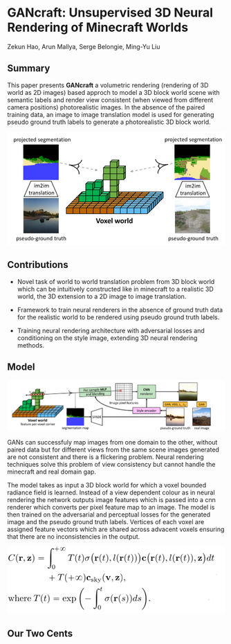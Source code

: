 # GANcraft: Unsupervised 3D Neural Rendering of Minecraft Worlds
Zekun Hao, Arun Mallya, Serge Belongie, Ming-Yu Liu

## Summary

This paper presents **GANcraft** a volumetric rendering (rendering of 3D world as 2D images) based approch to model a 3D
block world scene with semantic labels and render view consistent (when viewed from different camera positions) 
photorealistic images. In the absence of the paired training data,
an image to image translation model is used for generating pseudo ground truth labels 
to generate a photorealistic 3D block world.

![alt text](https://github.com/kumar-devesh/paper-summaries/blob/main/pseudo%20gt.PNG)

## Contributions

- Novel task of world to world translation problem from 
3D block world which can be intuitively constructed like in
minecraft to a realistic 3D world, the 3D extension to a 2D
image to image translation.

- Framework to train neural renderers in the absence of ground 
truth data for the realistic world to be rendered using pseudo 
ground truth labels.

- Training neural rendering architecture with adversarial losses 
and conditioning on the style image, extending 3D neural rendering
methods.

## Model

![alt text](https://github.com/kumar-devesh/paper-summaries/blob/main/overview.PNG)

GANs can successfuly map images from one 
domain to the other, without paired data but for different views 
from the same scene images generated are not consistent and 
there is a flickering problem. Neural rendering techniques solve this problem of
view consistency but cannot handle the minecraft and real
domain gap.

The model takes as input a 3D block world for which a voxel bounded 
radiance field is learned. Instead of a view dependent colour as in 
neural rendering the network outputs image features which is passed 
into a cnn renderer which converts per pixel feature map to an image.
The model is then trained on the adversarial and
perceptual losses for the generated image and the pseudo ground truth 
labels. Vertices of each voxel are assigned feature vectors which are shared 
across advacent voxels ensuring that there are no inconsistencies in 
the output.

![alt text](https://github.com/kumar-devesh/paper-summaries/blob/main/nerf%20eqn%20feature.PNG)

## Our Two Cents

